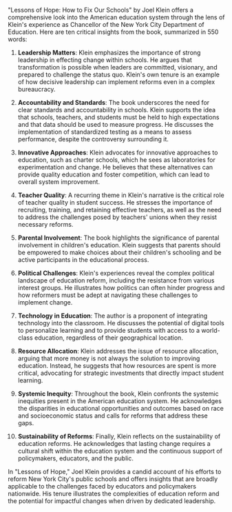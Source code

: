 "Lessons of Hope: How to Fix Our Schools" by Joel Klein offers a comprehensive look into the American education system through the lens of Klein's experience as Chancellor of the New York City Department of Education. Here are ten critical insights from the book, summarized in 550 words:

1. **Leadership Matters**: Klein emphasizes the importance of strong leadership in effecting change within schools. He argues that transformation is possible when leaders are committed, visionary, and prepared to challenge the status quo. Klein's own tenure is an example of how decisive leadership can implement reforms even in a complex bureaucracy.

2. **Accountability and Standards**: The book underscores the need for clear standards and accountability in schools. Klein supports the idea that schools, teachers, and students must be held to high expectations and that data should be used to measure progress. He discusses the implementation of standardized testing as a means to assess performance, despite the controversy surrounding it.

3. **Innovative Approaches**: Klein advocates for innovative approaches to education, such as charter schools, which he sees as laboratories for experimentation and change. He believes that these alternatives can provide quality education and foster competition, which can lead to overall system improvement.

4. **Teacher Quality**: A recurring theme in Klein's narrative is the critical role of teacher quality in student success. He stresses the importance of recruiting, training, and retaining effective teachers, as well as the need to address the challenges posed by teachers' unions when they resist necessary reforms.

5. **Parental Involvement**: The book highlights the significance of parental involvement in children's education. Klein suggests that parents should be empowered to make choices about their children's schooling and be active participants in the educational process.

6. **Political Challenges**: Klein's experiences reveal the complex political landscape of education reform, including the resistance from various interest groups. He illustrates how politics can often hinder progress and how reformers must be adept at navigating these challenges to implement change.

7. **Technology in Education**: The author is a proponent of integrating technology into the classroom. He discusses the potential of digital tools to personalize learning and to provide students with access to a world-class education, regardless of their geographical location.

8. **Resource Allocation**: Klein addresses the issue of resource allocation, arguing that more money is not always the solution to improving education. Instead, he suggests that how resources are spent is more critical, advocating for strategic investments that directly impact student learning.

9. **Systemic Inequity**: Throughout the book, Klein confronts the systemic inequities present in the American education system. He acknowledges the disparities in educational opportunities and outcomes based on race and socioeconomic status and calls for reforms that address these gaps.

10. **Sustainability of Reforms**: Finally, Klein reflects on the sustainability of education reforms. He acknowledges that lasting change requires a cultural shift within the education system and the continuous support of policymakers, educators, and the public.

In "Lessons of Hope," Joel Klein provides a candid account of his efforts to reform New York City's public schools and offers insights that are broadly applicable to the challenges faced by educators and policymakers nationwide. His tenure illustrates the complexities of education reform and the potential for impactful changes when driven by dedicated leadership.